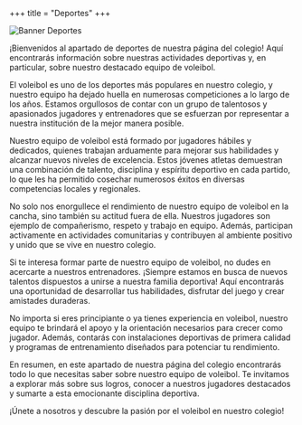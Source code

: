 +++
title = "Deportes"
+++

![Banner Deportes](/imgs/Banner%20Deportes.png)

¡Bienvenidos al apartado de deportes de nuestra página del colegio! Aquí encontrarás información sobre nuestras actividades deportivas y, en particular, sobre nuestro destacado equipo de voleibol.

El voleibol es uno de los deportes más populares en nuestro colegio, y nuestro equipo ha dejado huella en numerosas competiciones a lo largo de los años. Estamos orgullosos de contar con un grupo de talentosos y apasionados jugadores y entrenadores que se esfuerzan por representar a nuestra institución de la mejor manera posible.

Nuestro equipo de voleibol está formado por jugadores hábiles y dedicados, quienes trabajan arduamente para mejorar sus habilidades y alcanzar nuevos niveles de excelencia. Estos jóvenes atletas demuestran una combinación de talento, disciplina y espíritu deportivo en cada partido, lo que les ha permitido cosechar numerosos éxitos en diversas competencias locales y regionales.

No solo nos enorgullece el rendimiento de nuestro equipo de voleibol en la cancha, sino también su actitud fuera de ella. Nuestros jugadores son ejemplo de compañerismo, respeto y trabajo en equipo. Además, participan activamente en actividades comunitarias y contribuyen al ambiente positivo y unido que se vive en nuestro colegio.

Si te interesa formar parte de nuestro equipo de voleibol, no dudes en acercarte a nuestros entrenadores. ¡Siempre estamos en busca de nuevos talentos dispuestos a unirse a nuestra familia deportiva! Aquí encontrarás una oportunidad de desarrollar tus habilidades, disfrutar del juego y crear amistades duraderas.

No importa si eres principiante o ya tienes experiencia en voleibol, nuestro equipo te brindará el apoyo y la orientación necesarios para crecer como jugador. Además, contarás con instalaciones deportivas de primera calidad y programas de entrenamiento diseñados para potenciar tu rendimiento.

En resumen, en este apartado de nuestra página del colegio encontrarás todo lo que necesitas saber sobre nuestro equipo de voleibol. Te invitamos a explorar más sobre sus logros, conocer a nuestros jugadores destacados y sumarte a esta emocionante disciplina deportiva.

¡Únete a nosotros y descubre la pasión por el voleibol en nuestro colegio!
